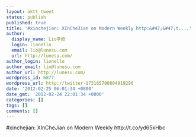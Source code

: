 ```yaml
---
layout: aktt_tweet
status: publish
published: true
title: '#xinchejian: XInCheJian on Modern Weekly http:&#47;&#47;t....'
author:
  display_name: Lio李欧
  login: lionello
  email: lio@lunesu.com
  url: http://lunesu.com/
author_login: lionello
author_email: lio@lunesu.com
author_url: http://lunesu.com/
wordpress_id: 6877
wordpress_url: http://twitter-173165700804919296
date: '2012-02-25 06:01:34 +0800'
date_gmt: '2012-02-24 22:01:34 +0800'
categories: []
tags: []
comments: []
---
```

<p>#xinchejian: XInCheJian on Modern Weekly http:&#47;&#47;t.co&#47;yd65kHbc</p>
